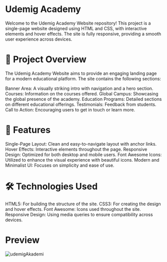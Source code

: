 # Udemig Academy

Welcome to the Udemig Academy Website repository! This project is a single-page website designed using HTML and CSS, with interactive elements and hover effects. The site is fully responsive, providing a smooth user experience across devices.



# 🎯 Project Overview

The Udemig Academy Website aims to provide an engaging landing page for a modern educational platform. The site contains the following sections:

Banner Area: A visually striking intro with navigation and a hero section.
Courses: Information on the courses offered.
Global Campus: Showcasing the global presence of the academy.
Education Programs: Detailed sections on different educational offerings.
Testimonials: Feedback from students.
Call to Action: Encouraging users to get in touch or learn more.


# 🚀 Features

Single-Page Layout: Clean and easy-to-navigate layout with anchor links.
Hover Effects: Interactive elements throughout the page.
Responsive Design: Optimized for both desktop and mobile users.
Font Awesome Icons: Utilized to enhance the visual experience with beautiful icons.
Modern and Minimalist UI: Focuses on simplicity and ease of use.

# 🛠️ Technologies Used

HTML5: For building the structure of the site.
CSS3: For creating the design and hover effects.
Font Awesome: Icons used throughout the site.
Responsive Design: Using media queries to ensure compatibility across devices.

# Preview

![udemigAkademi](https://github.com/user-attachments/assets/b5cca480-72e5-456b-be6f-f3ba05faf331)



